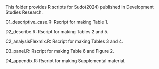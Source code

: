 This folder provides R scripts for Sudo(2024) published in Development Studies Research.

C1_descriptive_case.R: Rscript for making Table 1.

D2_describe.R: Rscript for making Tables 2 and 5.

C2_analysisFlexmix.R: Rscript for making Tables 3 and 4.

D3_panel.R: Rscript for making Table 6 and Figure 2.

D4_appendix.R: Rscript for making Supplemental material. 
